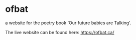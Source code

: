 # ofbat
a website for the poetry book 'Our future babies are Talking'.

The live website can be found here:
https://ofbat.ca/
